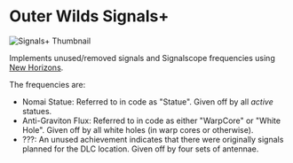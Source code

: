 # Outer Wilds Signals+

![Signals+ Thumbnail](https://user-images.githubusercontent.com/22628069/147869676-25f9b801-a4eb-449e-a624-9fc408c9518d.png)

Implements unused/removed signals and Signalscope frequencies using [New Horizons](https://github.com/xen-42/outer-wilds-new-horizons).

The frequencies are:
- Nomai Statue: Referred to in code as "Statue". Given off by all _active_ statues.
- Anti-Graviton Flux: Referred to in code as either "WarpCore" or "White Hole". Given off by all white holes (in warp cores or otherwise).
- ???: An unused achievement indicates that there were originally signals planned for the DLC location. Given off by four sets of antennae.


